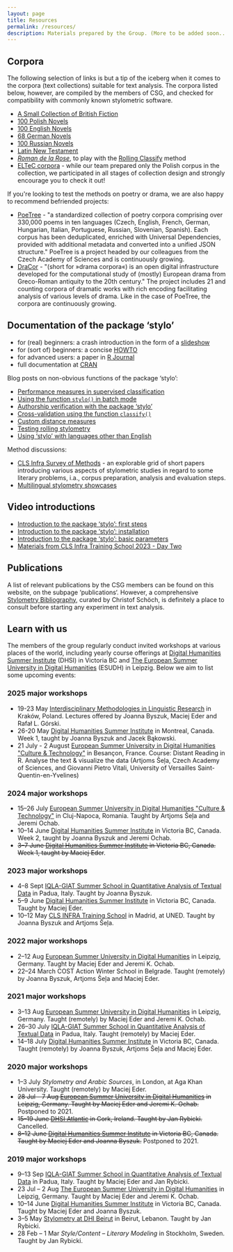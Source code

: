 ```yaml
---
layout: page
title: Resources
permalink: /resources/
description: Materials prepared by the Group. (More to be added soon...).
---
```




## Corpora

The following selection of links is but a tip of the iceberg when it comes to the corpora (text collections) suitable for text analysis. The corpora listed below, however, are compiled by the members of CSG, and checked for compatibility with commonly known stylometric software. 

* [A Small Collection of British Fiction](https://github.com/computationalstylistics/A_Small_Collection_of_British_Fiction)
* [100 Polish Novels](https://github.com/computationalstylistics/100_polish_novels)
* [100 English Novels](https://github.com/computationalstylistics/100_english_novels)
* [68 German Novels](https://github.com/computationalstylistics/68_german_novels)
* [100 Russian Novels](https://github.com/JoannaBy/RussianNovels)
* [Latin New Testament](https://github.com/computationalstylistics/NT_Vulgate)
* [_Roman de la Rose_](https://github.com/computationalstylistics/RdlR_for_rolling_classify), to play with the [Rolling Classify](https://computationalstylistics.github.io/projects/rolling-stylometry/) method
* [ELTeC corpora](https://github.com/COST-ELTeC) - while our team prepared only the Polish corpus in the collection, we participated in all stages of collection design and strongly encourage you to check it out!  

If you're looking to test the methods on poetry or drama, we are also happy to recommend befriended projects:
* [PoeTree](https://versologie.cz/poetree/) -  "a standardized collection of poetry corpora comprising over 330,000 poems in ten languages (Czech, English, French, German, Hungarian, Italian, Portuguese, Russian, Slovenian, Spanish). Each corpus has been deduplicated, enriched with Universal Dependencies, provided with additional metadata and converted into a unified JSON structure." PoeTree is a project headed by our colleagues from the Czech Academy of Sciences and is continuously growing.
* [DraCor](https://dracor.org/) - "(short for »drama corpora«) is an open digital infrastructure developed for the computational study of (mostly) European drama from Greco-Roman antiquity to the 20th century." The project includes 21 and counting corpora of dramatic works with rich encoding facilitating analysis of various levels of drama. Like in the case of PoeTree, the corpora are continuously growing.



## Documentation of the package ‘stylo’

* for (real) beginners: a crash introduction in the form of a [slideshow](https://computationalstylistics.github.io/stylo_nutshell/)
* for (sort of) beginners: a concise [HOWTO](https://github.com/computationalstylistics/stylo_howto/blob/master/stylo_howto.pdf)
* for advanced users: a paper in [R Journal](https://journal.r-project.org/archive/2016/RJ-2016-007/RJ-2016-007.pdf)
* full documentation at [CRAN](https://cran.r-project.org/web/packages/stylo/stylo.pdf)



Blog posts on non-obvious functions of the package ‘stylo’:

* [Performance measures in supervised classification](https://computationalstylistics.github.io/blog/performance_measures/)
* [Using the function `stylo()` in batch mode](https://computationalstylistics.github.io/blog/stylo_in_batch_mode/)
* [Authorship verification with the package ‘stylo’](https://computationalstylistics.github.io/blog/imposters/)
* [Cross-validation using the function `classify()`](https://computationalstylistics.github.io/blog/cross-validation/)
* [Custom distance measures](https://computationalstylistics.github.io/blog/custom_distances/)
* [Testing rolling stylometry](https://computationalstylistics.github.io/blog/rolling_stylometry/)
* [Using ‘stylo’ with languages other than English](https://computationalstylistics.github.io/blog/stylo_and_languages/)

Method discussions:
* [CLS Infra Survey of Methods](https://clsinfra.io/resources/d3-2-methods/) - an explorable grid of short papers introducing various aspects of stylometric studies in regard to some literary problems, i.a., corpus preparation, analysis and evaluation steps.
* [Multilingual stylometry showcases](https://showcases.clsinfra.io/stylometry)



## Video introductions

* [Introduction to the package ‘stylo’: first steps](https://www.youtube.com/watch?v=pWOCfZnitdc&t=6s)
* [Introduction to the package ‘stylo’: installation](https://www.youtube.com/watch?v=Rv7u4UNZJrA&t=86s)
* [Introduction to the package ‘stylo’: basic parameters](https://www.youtube.com/watch?v=uPHPhIo2Drc)
* [Materials from CLS Infra Training School 2023 - Day Two](https://campus.dariah.eu/resources/events/digging-for-gold-knowledge-extraction-from-text)


## Publications

A list of relevant publications by the CSG members can be found on this website, on the subpage ‘publications‘. However, a comprehensive [Stylometry Bibliography](https://www.zotero.org/groups/643516/stylometry_bibliography), curated by Christof Schöch, is definitely a place to consult before starting any experiment in text analysis.



## Learn with us

The members of the group regularly conduct invited workshops at various places of the world, including yearly course offerings at [Digital Humanities Summer Institute](http://www.dhsi.org/index.php) (DHSI) in Victoria BC and [The European Summer University in Digital Humanities](http://www.culingtec.uni-leipzig.de/ESU_C_T/node/97) (ESUDH) in Leipzig. Below we aim to list some upcoming events:

### 2025 major workshops

* 19-23 May [Interdisciplinary Methodologies in Linguistic Research](https://intermet.ijppan.pl/) in Kraków, Poland. Lectures offered by Joanna Byszuk, Maciej Eder and Rafał L. Górski.
* 26-20 May [Digital Humanities Summer Institute](https://dhsi.org/) in Montreal, Canada. Week 1, taught by Joanna Byszuk and Jacek Bąkowski.
* 21 July - 2 August [European Summer University in Digital Humanities "Culture & Technology"](https://esudh.github.io/) in Besançon, France. Course: Distant Reading in R. Analyse the text & visualize the data (Artjoms Šeļa, Czech Academy of Sciences, and Giovanni Pietro Vitali, University of Versailles Saint-Quentin-en-Yvelines)



### 2024 major workshops

* 15–26 July [European Summer University in Digital Humanities "Culture & Technology"](https://esu-ct.conference.ubbcluj.ro/) in Cluj-Napoca, Romania. Taught by Artjoms Šeļa and Jeremi Ochab.
* 10–14 June [Digital Humanities Summer Institute](https://dhsi.org/) in Victoria BC, Canada. Week 2, taught by Joanna Byszuk and Jeremi Ochab.
* ~~3–7 June [Digital Humanities Summer Institute](https://dhsi.org/) in Victoria BC, Canada. Week 1, taught by Maciej Eder~~.


### 2023 major workshops

* 4–8 Sept [IQLA-GIAT Summer School in Quantitative Analysis of Textual Data](https://www.fisppa.unipd.it/giat-en/summer%20school) in Padua, Italy. Taught by Joanna Byszuk.
* 5–9 June [Digital Humanities Summer Institute](https://dhsi.org/) in Victoria BC, Canada. Taught by Maciej Eder.
* 10–12 May [CLS INFRA Training School](https://clsinfra.io/events/training-school/) in Madrid, at UNED. Taught by Joanna Byszuk and Artjoms Šeļa.



### 2022 major workshops

* 2–12 Aug [European Summer University in Digital Humanities](http://esu.culintec.de/) in Leipzig, Germany. Taught by Maciej Eder and Jeremi K. Ochab.
* 22–24 March COST Action Winter School in Belgrade. Taught (remotely) by Joanna Byszuk, Artjoms Šeļa and Maciej Eder.




### 2021 major workshops

* 3–13 Aug [European Summer University in Digital Humanities](http://esu.culintec.de/) in Leipzig, Germany. Taught (remotely) by Maciej Eder and Jeremi K. Ochab.
* 26–30 July [IQLA-GIAT Summer School in Quantitative Analysis of Textual Data](https://www.fisppa.unipd.it/giat-en/home) in Padua, Italy. Taught (remotely) by Maciej Eder. 
* 14–18 July [Digital Humanities Summer Institute](https://dhsi.org/) in Victoria BC, Canada. Taught (remotely) by Joanna Byszuk, Artjoms Šeļa and Maciej Eder.




### 2020 major workshops

* 1–3 July _Stylometry and Arabic Sources_, in London, at Aga Khan University. Taught (remotely) by Maciej Eder.
* ~~28 Jul – 7 Aug [European Summer University in Digital Humanities](http://esu.culintec.de/) in Leipzig, Germany. Taught by Maciej Eder and Jeremi K. Ochab.~~ Postponed to 2021.
* ~~15–19 June [DHSI Atlantic](https://www.ucc.ie/en/dhsiatlantic/) in Cork, Ireland. Taught by Jan Rybicki.~~ Cancelled.
* ~~8–12 June [Digital Humanities Summer Institute](https://dhsi.org/) in Victoria BC, Canada. Taught by Maciej Eder and Joanna Byszuk.~~ Postponed to 2021.




### 2019 major workshops 

* 9–13 Sep [IQLA-GIAT Summer School in Quantitative Analysis of Textual Data](https://www.fisppa.unipd.it/giat-en/home) in Padua, Italy. Taught by Maciej Eder and Jan Rybicki. 
* 23 Jul – 2 Aug [The European Summer University in Digital Humanities](http://esu.culintec.de/) in Leipzig, Germany. Taught by Maciej Eder and Jeremi K. Ochab.    
* 10–14 June [Digital Humanities Summer Institute](https://dhsi.org/) in Victoria BC, Canada. Taught by Maciej Eder and Joanna Byszuk.  
* 3–5 May [Stylometry at DHI Beirut](https://dhibeirut.wordpress.com/) in Beirut, Lebanon. Taught by Jan Rybicki.  
* 28 Feb – 1 Mar _Style/Content – Literary Modeling_ in Stockholm, Sweden. Taught by Jan Rybicki.


